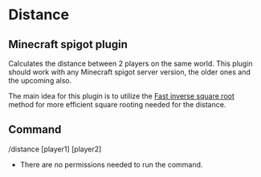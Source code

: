 # Distance
## Minecraft spigot plugin
Calculates the distance between 2 players on the same world.
This plugin should work with any Minecraft spigot server version, the older ones and the upcoming also.

The main idea for this plugin is to utilize the [Fast inverse square root](https://en.wikipedia.org/wiki/Fast_inverse_square_root) method for more efficient square rooting needed for the distance.

## Command
/distance [player1] [player2]
- There are no permissions needed to run the command.
